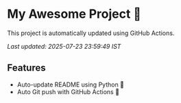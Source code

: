 # My Awesome Project 🚀

This project is automatically updated using GitHub Actions.

_Last updated: 2025-07-23 23:59:49 IST_

## Features
- Auto-update README using Python 🐍
- Auto Git push with GitHub Actions 🤖
